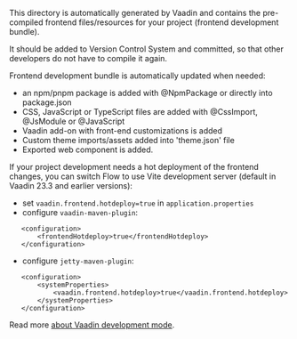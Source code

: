 This directory is automatically generated by Vaadin and contains the pre-compiled 
frontend files/resources for your project (frontend development bundle).

It should be added to Version Control System and committed, so that other developers
do not have to compile it again.

Frontend development bundle is automatically updated when needed:
- an npm/pnpm package is added with @NpmPackage or directly into package.json
- CSS, JavaScript or TypeScript files are added with @CssImport, @JsModule or @JavaScript
- Vaadin add-on with front-end customizations is added
- Custom theme imports/assets added into 'theme.json' file
- Exported web component is added.

If your project development needs a hot deployment of the frontend changes, 
you can switch Flow to use Vite development server (default in Vaadin 23.3 and earlier versions):
- set `vaadin.frontend.hotdeploy=true` in `application.properties`
- configure `vaadin-maven-plugin`:
```
   <configuration>
       <frontendHotdeploy>true</frontendHotdeploy>
   </configuration>
```
- configure `jetty-maven-plugin`:
```
   <configuration>
       <systemProperties>
           <vaadin.frontend.hotdeploy>true</vaadin.frontend.hotdeploy>
       </systemProperties>
   </configuration>
```

Read more [about Vaadin development mode](https://vaadin.com/docs/next/flow/configuration/development-mode#precompiled-bundle).